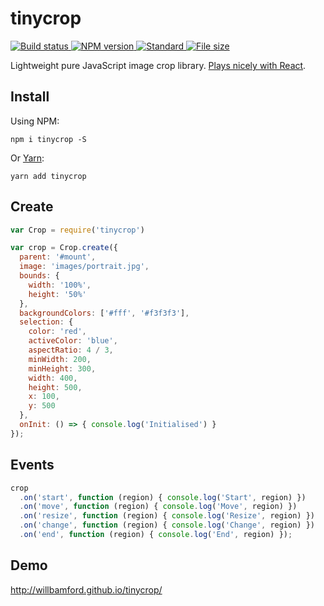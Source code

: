 # tinycrop

<a href="https://circleci.com/gh/willbamford/tinycrop">
  <img
    src="https://circleci.com/gh/willbamford/tinycrop.svg?style=shield"
    alt="Build status" />
</a>
<a href="https://npmjs.org/package/tinycrop">
  <img
    src="https://img.shields.io/npm/v/tinycrop.svg?style=flat-square"
    alt="NPM version" />
</a>
<a href="https://standardjs.com">
  <img
    src="https://img.shields.io/badge/code%20style-standard-brightgreen.svg?style=flat-square"
    alt="Standard" />
</a>
<a href="https://unpkg.com/tinycrop/dist/tinycrop.min.js">
   <img
    src="https://badge-size.herokuapp.com/willbamford/tinycrop/master/dist/tinycrop.min.js.svg?compression=gzip"
    alt="File size" />
</a>

Lightweight pure JavaScript image crop library. [Plays nicely with React](http://willbamford.github.io/tinycrop/react-example).

## Install

Using NPM:
```
npm i tinycrop -S
```

Or [Yarn](https://yarnpkg.com):
```
yarn add tinycrop
```

## Create

```js
var Crop = require('tinycrop')

var crop = Crop.create({
  parent: '#mount',
  image: 'images/portrait.jpg',
  bounds: {
    width: '100%',
    height: '50%'
  },
  backgroundColors: ['#fff', '#f3f3f3'],
  selection: {
    color: 'red',
    activeColor: 'blue',
    aspectRatio: 4 / 3,
    minWidth: 200,
    minHeight: 300,
    width: 400,
    height: 500,
    x: 100,
    y: 500
  },
  onInit: () => { console.log('Initialised') }
});
```

## Events

```js
crop
  .on('start', function (region) { console.log('Start', region) })
  .on('move', function (region) { console.log('Move', region) })
  .on('resize', function (region) { console.log('Resize', region) })
  .on('change', function (region) { console.log('Change', region) })
  .on('end', function (region) { console.log('End', region) });
```

## Demo

http://willbamford.github.io/tinycrop/
